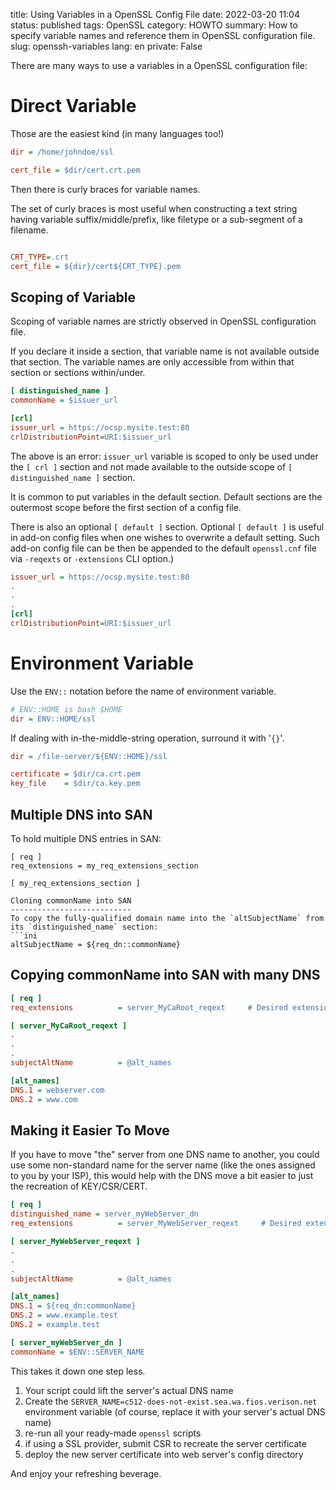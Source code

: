 title: Using Variables in a OpenSSL Config File
date: 2022-03-20 11:04
status: published
tags: OpenSSL
category: HOWTO
summary: How to specify variable names and reference them in OpenSSL configuration file.
slug: openssh-variables
lang: en
private: False


There are many ways to use a variables in a OpenSSL configuration file:

Direct Variable
===============
Those are the easiest kind (in many languages too!)

```ini
dir = /home/johndoe/ssl

cert_file = $dir/cert.crt.pem
```

Then there is curly braces for variable names.

The set of curly braces is most useful when constructing 
a text string having variable suffix/middle/prefix, like filetype
or a sub-segment of a filename.
```ini

CRT_TYPE=.crt
cert_file = ${dir}/cert${CRT_TYPE}.pem
```

Scoping of Variable
-------------------
Scoping of variable names are strictly observed in OpenSSL configuration file.

If you declare it inside a section, that variable name is not available outside that section.  The variable names are only accessible from within that section or sections within/under.

```ini
[ distinguished_name ]
commonName = $issuer_url

[crl]
issuer_url = https://ocsp.mysite.test:80
crlDistributionPoint=URI:$issuer_url
```
The above is an error: `issuer_url` variable is scoped to only be used under the `[ crl ]` section and not made available to the outside scope of `[ distinguished_name ]` section.

It is common to put variables in the default section.  Default sections are the outermost scope before the first section of a config file.  

There is also an optional `[ default ]` section.  Optional `[ default ]` is useful in add-on config files when one wishes to overwrite a default setting.  Such add-on config file  can be then be appended to the default `openssl.cnf` file via `-reqexts` or `-extensions` CLI option.)

```ini
issuer_url = https://ocsp.mysite.test:80
.
.
.
[crl]
crlDistributionPoint=URI:$issuer_url
```


Environment Variable
====================
Use the `ENV::` notation before the name of environment variable.

```ini
# ENV::HOME is bash $HOME
dir = ENV::HOME/ssl
```

If dealing with in-the-middle-string operation, surround it with '`{}`'.
```ini
dir = /file-server/${ENV::HOME}/ssl

certificate = $dir/ca.crt.pem
key_file    = $dir/ca.key.pem
```


Multiple DNS into SAN
---------------------
To hold multiple DNS entries in SAN:
```
[ req ]
req_extensions = my_req_extensions_section

[ my_req_extensions_section ]

Cloning commonName into SAN
---------------------------
To copy the fully-qualified domain name into the `altSubjectName` from its `distinguished_name` section:
```ini
altSubjectName = ${req_dn::commonName}
```

Copying commonName into SAN with many DNS
-----------------------------------------
```ini
[ req ]
req_extensions          = server_MyCaRoot_reqext     # Desired extensions

[ server_MyCaRoot_reqext ]
.
.
.
subjectAltName          = @alt_names

[alt_names]
DNS.1 = webserver.com
DNS.2 = www.com
```

Making it Easier To Move
------------------------
If you have to move "the" server from one DNS name to another, you
could use some non-standard name for the server name (like the ones
assigned to you by your ISP), this would help with the DNS move a bit
easier to just the recreation of KEY/CSR/CERT.

```ini
[ req ]
distinguished_name = server_myWebServer_dn
req_extensions          = server_MyWebServer_reqext     # Desired extensions

[ server_MyWebServer_reqext ]
.
.
.
subjectAltName          = @alt_names

[alt_names]
DNS.1 = ${req_dn:commonName}
DNS.2 = www.example.test
DNS.2 = example.test

[ server_myWebServer_dn ]
commonName = $ENV::SERVER_NAME
```

This takes it down one step less.

1. Your script could lift the server's actual DNS name
2. Create the `SERVER_NAME=c512-does-not-exist.sea.wa.fios.verison.net` environment variable (of course, replace it with your server's actual DNS name)
3. re-run all your ready-made `openssl` scripts
4. if using a SSL provider, submit CSR to recreate the server certificate
5. deploy the new server certificate into web server's config directory

And enjoy your refreshing beverage.
